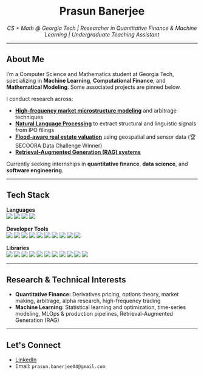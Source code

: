 <h1 align="center">Prasun Banerjee</h1>

<p align="center"><i>CS + Math @ Georgia Tech | Researcher in Quantitative Finance & Machine Learning | Undergraduate Teaching Assistant</i></p>

---

<h2>About Me</h2>

<p>
I’m a Computer Science and Mathematics student at Georgia Tech, specializing in <strong>Machine Learning</strong>, <strong>Computational Finance</strong>, and <strong>Mathematical Modeling</strong>. Some associated projects are pinned below. 
</p>

<p>
I conduct research across:
<ul>
  <li><a href="https://github.com/gt-quant/research" target="_blank"><strong>High-frequency market microstructure modeling</strong></a> and arbitrage techniques</li>
  <li><a href="https://fintech.gatech.edu" target="_blank"><strong>Natural Language Processing</strong></a> to extract structural and linguistic signals from IPO filings</li>
  <li><a href="https://tinyurl.com/25tysp63" target="_blank"><strong>Flood-aware real estate valuation</strong></a> using geospatial and sensor data (🏆 SECOORA Data Challenge Winner)</li>
  <li><a href="https://github.com/gtfintechlab/ConfReady" target="_blank"><strong>Retrieval-Augmented Generation (RAG) systems</strong></a></li>
</ul>
</p>

<p>
Currently seeking internships in <strong>quantitative finance</strong>, <strong>data science</strong>, and <strong>software engineering</strong>.
</p>

---

<h2>Tech Stack</h2>

**Languages**  
<img src="https://img.shields.io/badge/Python-3776AB?style=flat&logo=python&logoColor=white" />
<img src="https://img.shields.io/badge/SQL-4479A1?style=flat&logo=postgresql&logoColor=white" />
<img src="https://img.shields.io/badge/Java-007396?style=flat&logo=java&logoColor=white" />
<img src="https://img.shields.io/badge/C-A8B9CC?style=flat&logo=c&logoColor=white" />

**Developer Tools**  
<img src="https://img.shields.io/badge/Airflow-017CEE?style=flat&logo=apache-airflow&logoColor=white" />
<img src="https://img.shields.io/badge/Spark-E25A1C?style=flat&logo=apachespark&logoColor=white" />
<img src="https://img.shields.io/badge/PyTorch-EE4C2C?style=flat&logo=pytorch&logoColor=white" />
<img src="https://img.shields.io/badge/Docker-2496ED?style=flat&logo=docker&logoColor=white" />
<img src="https://img.shields.io/badge/Git-F05032?style=flat&logo=git&logoColor=white" />
<img src="https://img.shields.io/badge/MySQL-4479A1?style=flat&logo=mysql&logoColor=white" />
<img src="https://img.shields.io/badge/PostgreSQL-336791?style=flat&logo=postgresql&logoColor=white" />
<img src="https://img.shields.io/badge/Postman-FF6C37?style=flat&logo=postman&logoColor=white" />
<img src="https://img.shields.io/badge/VSCode-007ACC?style=flat&logo=visual-studio-code&logoColor=white" />
<img src="https://img.shields.io/badge/IntelliJ-000000?style=flat&logo=intellij-idea&logoColor=white" />

**Libraries**  
<img src="https://img.shields.io/badge/Pandas-150458?style=flat&logo=pandas" />
<img src="https://img.shields.io/badge/NumPy-013243?style=flat&logo=numpy" />
<img src="https://img.shields.io/badge/Scikit--Learn-F7931E?style=flat&logo=scikit-learn&logoColor=white" />
<img src="https://img.shields.io/badge/Polars-4B8BBE?style=flat" />
<img src="https://img.shields.io/badge/StatsModels-008080?style=flat" />
<img src="https://img.shields.io/badge/SciPy-276DC3?style=flat&logo=scipy&logoColor=white" />
<img src="https://img.shields.io/badge/RegEx-FF4088?style=flat" />
<img src="https://img.shields.io/badge/BeautifulSoup-4B8BBE?style=flat" />
<img src="https://img.shields.io/badge/XGBoost-FF6600?style=flat&logo=apache&logoColor=white" />
<img src="https://img.shields.io/badge/Matplotlib-11557C?style=flat&logo=matplotlib" />
<img src="https://img.shields.io/badge/Seaborn-0D76A8?style=flat" />

---

<h2>Research & Technical Interests</h2>

<ul>
  <li><strong>Quantitative Finance:</strong> Derivatives pricing, options theory, market making, arbitrage, alpha research, high-frequency trading</li>
  <li><strong>Machine Learning:</strong> Statistical learning and optimization, time-series modeling, MLOps & production pipelines, Retrieval-Augmented Generation (RAG)</li>
</ul>

---

<h2>Let's Connect</h2>

<ul>
  <li><a href="https://www.linkedin.com/in/prasunbanerjee04/">LinkedIn</a></li>
  <li>Email: <code>prasun.banerjee04@gmail.com</code></li>
</ul>
